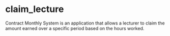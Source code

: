 # claim_lecture
Contract Monthly System is an application that allows a lecturer to claim the amount earned over a specific period based on the hours worked.
